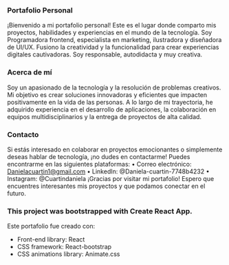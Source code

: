

### Portafolio Personal


¡Bienvenido a mi portafolio personal! Este es el lugar donde comparto mis proyectos, habilidades y experiencias en el mundo de la tecnología. Soy Programadora frontend, especialista en marketing, ilustradora y diseñadora de UI/UX. Fusiono la creatividad y la funcionalidad para crear experiencias digitales cautivadoras. Soy responsable, autodidacta y muy creativa.
### Acerca de mí
Soy un apasionado de la tecnología y la resolución de problemas creativos. Mi objetivo es crear soluciones innovadoras y eficientes que impacten positivamente en la vida de las personas. A lo largo de mi trayectoria, he adquirido experiencia en el desarrollo de aplicaciones, la colaboración en equipos multidisciplinarios y la entrega de proyectos de alta calidad.
### Contacto
Si estás interesado en colaborar en proyectos emocionantes o simplemente deseas hablar de tecnología, ¡no dudes en contactarme! Puedes encontrarme en las siguientes plataformas:
•	Correo electrónico: Danielacuartin1@gmail.com
•	LinkedIn: @Daniela-cuartin-7748b4232
•	Instagram: @Cuartindaniela
¡Gracias por visitar mi portafolio! Espero que encuentres interesantes mis proyectos y que podamos conectar en el futuro.


### This project was bootstrapped with Create React App.

Este portafolio fue creado con:

- Front-end library: React
- CSS framework: React-bootstrap
- CSS animations library: Animate.css

